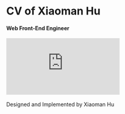 # CV of Xiaoman Hu
#### Web Front-End Engineer

![image text](https://github.com/Peartomato/ninomiya.github.com/blob/master/img/web.pdf)

Designed and Implemented by Xiaoman Hu
